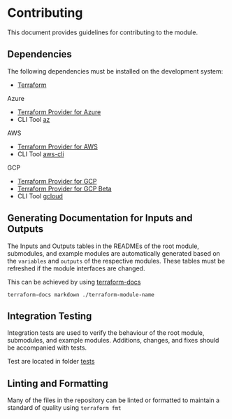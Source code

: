 # Contributing

This document provides guidelines for contributing to the module.

## Dependencies

The following dependencies must be installed on the development system:

- [Terraform](https://www.terraform.io/downloads.html) 

Azure  
- [Terraform Provider for Azure](https://github.com/hashicorp/terraform-provider-azurerm)
- CLI Tool [az](https://docs.microsoft.com/en-us/cli/azure/)

AWS  
- [Terraform Provider for AWS](https://github.com/hashicorp/terraform-provider-aws)
- CLI Tool [aws-cli](https://aws.amazon.com/cli/)

GCP  
- [Terraform Provider for GCP](https://github.com/hashicorp/terraform-provider-google)
- [Terraform Provider for GCP Beta](https://github.com/terraform-providers/terraform-provider-google-beta)
- CLI Tool [gcloud](https://cloud.google.com/sdk/gcloud/)

## Generating Documentation for Inputs and Outputs

The Inputs and Outputs tables in the READMEs of the root module,
submodules, and example modules are automatically generated based on
the `variables` and `outputs` of the respective modules. These tables
must be refreshed if the module interfaces are changed.

This can be achieved by using [terraform-docs](https://github.com/terraform-docs/terraform-docs)

`terraform-docs markdown ./terraform-module-name`

## Integration Testing

Integration tests are used to verify the behaviour of the root module,
submodules, and example modules. Additions, changes, and fixes should
be accompanied with tests.

Test are located in folder [tests](./tests)


## Linting and Formatting

Many of the files in the repository can be linted or formatted to
maintain a standard of quality using `terraform fmt`
